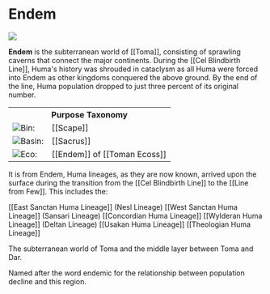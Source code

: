 <!-- wiki-header-section:start -->
# Endem

<img src="wiki_images/Endem.png"><i></i></img>

**Endem** is the subterranean world of [[Toma]], consisting of sprawling caverns that connect the major continents. During the [[Cel Blindbirth Line]], Huma's history was shrouded in cataclysm as all Huma were forced into Endem as other kingdoms conquered the above ground. By the end of the line, Huma population dropped to just three percent of its original number.

<!-- wiki-header-section:end -->

<!-- taxonomy-table-section:start -->
<div class="taxonomy-table">
  <table>
    <tr>
      <th colspan="3">Purpose Taxonomy</th>
    </tr>
    <tr>
      <td class="taxon-label"><img src="svg/bin.svg" class="taxon-icon">Bin:</td>
      <td class="taxon-content" colspan="2">[[Scape]]</td>
    </tr>
    <tr>
      <td class="taxon-label"><img src="svg/basin.svg" class="taxon-icon">Basin:</td>
      <td class="taxon-content" colspan="2">[[Sacrus]]</td>
    </tr>
    <tr>
      <td class="taxon-label"><img src="svg/eco.svg" class="taxon-icon">Eco:</td>
      <td class="taxon-content" colspan="2">[[Endem]] of [[Toman Ecoss]]</td>
    </tr>
  </table>
</div>
<!-- taxonomy-table-section:end -->

It is from Endem, Huma lineages, as they are now known, arrived upon the surface during the transition from the [[Cel Blindbirth Line]] to the [[Line from Few]]. This includes the:

[[East Sanctan Huma Lineage]] (Nesl Lineage)
[[West Sanctan Huma Lineage]] (Sansari Lineage)
[[Concordian Huma Lineage]]
[[Wylderan Huma Lineage]] (Deltan Lineage)
[[Usakan Huma Lineage]]
[[Theologian Huma Lineage]]

<!-- not-for-live-publishing:start -->
<!-- obsidian-pull:start -->

The subterranean world of Toma and the middle layer between Toma and Dar.

Named after the word endemic for the relationship between population decline and this region. 
<!-- obsidian-pull:end -->
<!-- not-for-live-publishing:end -->